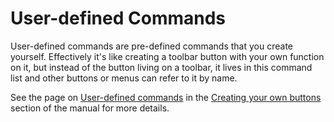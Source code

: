 # User-defined Commands

User-defined commands are pre-defined commands that you create yourself. Effectively it's like creating a toolbar button with your own function on it, but instead of the button living on a toolbar, it lives in this command list and other buttons or menus can refer to it by name.

See the page on [User-defined commands](../../creating_your_own_buttons/user-defined_commands.md) in the [Creating your own buttons](../../creating_your_own_buttons/RAEDME.md) section of the manual for more details.
